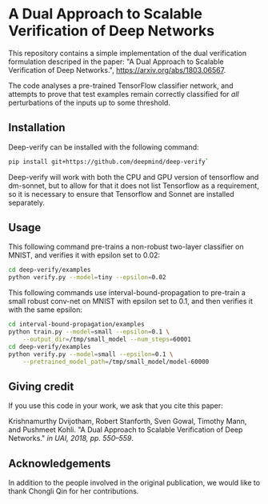 # A Dual Approach to Scalable Verification of Deep Networks

This repository contains a simple implementation of the dual verification
formulation descriped in the paper: "A Dual Approach to Scalable Verification
of Deep Networks.", https://arxiv.org/abs/1803.06567.

The code analyses a pre-trained TensorFlow classifier network, and attempts
to prove that test examples remain correctly classified for _all_ perturbations
of the inputs up to some threshold.

## Installation

Deep-verify can be installed with the following command:

```bash
pip install git+https://github.com/deepmind/deep-verify`
```

Deep-verify will work with both the CPU and GPU version of tensorflow and
dm-sonnet, but to allow for that it does not list Tensorflow as a requirement,
so it is necessary to ensure that Tensorflow and Sonnet are installed
separately.

## Usage

This following command pre-trains a non-robust two-layer classifier on MNIST,
and verifies it with epsilon set to 0.02:

```bash
cd deep-verify/examples
python verify.py --model=tiny --epsilon=0.02
```

This following commands use interval-bound-propagation to pre-train a small
robust conv-net on MNIST with epsilon set to 0.1, and then verifies it with
the same epsilon:

```bash
cd interval-bound-propagation/examples
python train.py --model=small --epsilon=0.1 \
    --output_dir=/tmp/small_model --num_steps=60001
cd deep-verify/examples
python verify.py --model=small --epsilon=0.1 \
    --pretrained_model_path=/tmp/small_model/model-60000
```

## Giving credit

If you use this code in your work, we ask that you cite this paper:

Krishnamurthy Dvijotham, Robert Stanforth, Sven Gowal, Timothy Mann,
and Pushmeet Kohli. "A Dual Approach to Scalable Verification of
Deep Networks." _in UAI, 2018, pp. 550–559_.

## Acknowledgements

In addition to the people involved in the original publication, we would like
to thank Chongli Qin for her contributions.

